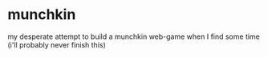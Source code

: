 # munchkin

my desperate attempt to build a munchkin web-game when I find some time    
(i'll probably never finish this)